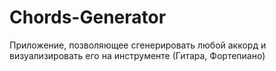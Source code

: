 # Chords-Generator
Приложение, позволяющее сгенерировать любой аккорд и визуализировать его на инструменте (Гитара, Фортепиано)
